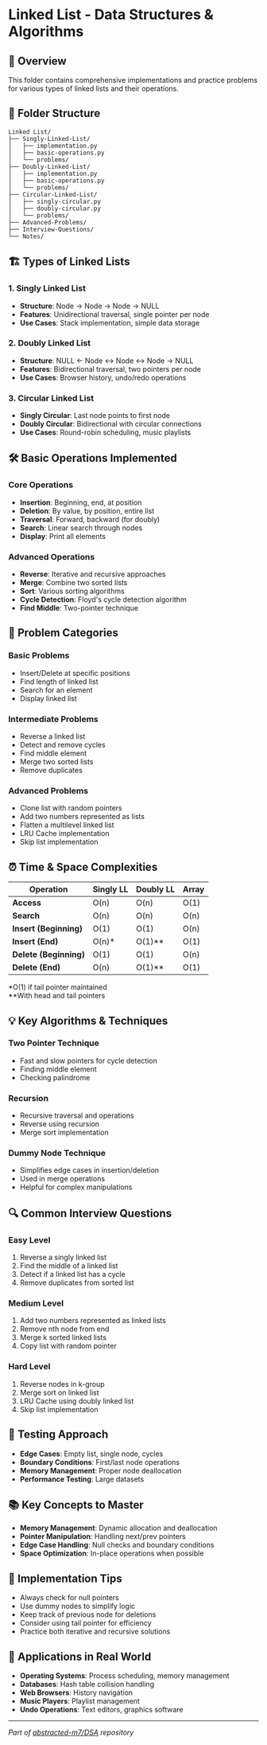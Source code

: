 # Linked List - Data Structures & Algorithms

## 🔗 Overview
This folder contains comprehensive implementations and practice problems for various types of linked lists and their operations.

## 📁 Folder Structure
```
Linked List/
├── Singly-Linked-List/
│   ├── implementation.py
│   ├── basic-operations.py
│   └── problems/
├── Doubly-Linked-List/
│   ├── implementation.py
│   ├── basic-operations.py
│   └── problems/
├── Circular-Linked-List/
│   ├── singly-circular.py
│   ├── doubly-circular.py
│   └── problems/
├── Advanced-Problems/
├── Interview-Questions/
└── Notes/
```

## 🏗️ Types of Linked Lists

### 1. Singly Linked List
- **Structure**: Node → Node → Node → NULL
- **Features**: Unidirectional traversal, single pointer per node
- **Use Cases**: Stack implementation, simple data storage

### 2. Doubly Linked List
- **Structure**: NULL ← Node ↔ Node ↔ Node → NULL
- **Features**: Bidirectional traversal, two pointers per node
- **Use Cases**: Browser history, undo/redo operations

### 3. Circular Linked List
- **Singly Circular**: Last node points to first node
- **Doubly Circular**: Bidirectional with circular connections
- **Use Cases**: Round-robin scheduling, music playlists

## 🛠️ Basic Operations Implemented

### Core Operations
- **Insertion**: Beginning, end, at position
- **Deletion**: By value, by position, entire list
- **Traversal**: Forward, backward (for doubly)
- **Search**: Linear search through nodes
- **Display**: Print all elements

### Advanced Operations
- **Reverse**: Iterative and recursive approaches
- **Merge**: Combine two sorted lists
- **Sort**: Various sorting algorithms
- **Cycle Detection**: Floyd's cycle detection algorithm
- **Find Middle**: Two-pointer technique

## 🎯 Problem Categories

### Basic Problems
- Insert/Delete at specific positions
- Find length of linked list
- Search for an element
- Display linked list

### Intermediate Problems
- Reverse a linked list
- Detect and remove cycles
- Find middle element
- Merge two sorted lists
- Remove duplicates

### Advanced Problems
- Clone list with random pointers
- Add two numbers represented as lists
- Flatten a multilevel linked list
- LRU Cache implementation
- Skip list implementation

## ⏰ Time & Space Complexities

| Operation | Singly LL | Doubly LL | Array |
|-----------|-----------|-----------|-------|
| **Access** | O(n) | O(n) | O(1) |
| **Search** | O(n) | O(n) | O(n) |
| **Insert (Beginning)** | O(1) | O(1) | O(n) |
| **Insert (End)** | O(n)* | O(1)** | O(1) |
| **Delete (Beginning)** | O(1) | O(1) | O(n) |
| **Delete (End)** | O(n) | O(1)** | O(1) |

*O(1) if tail pointer maintained  
**With head and tail pointers

## 💡 Key Algorithms & Techniques

### Two Pointer Technique
- Fast and slow pointers for cycle detection
- Finding middle element
- Checking palindrome

### Recursion
- Recursive traversal and operations
- Reverse using recursion
- Merge sort implementation

### Dummy Node Technique
- Simplifies edge cases in insertion/deletion
- Used in merge operations
- Helpful for complex manipulations

## 🔍 Common Interview Questions

### Easy Level
1. Reverse a singly linked list
2. Find the middle of a linked list
3. Detect if a linked list has a cycle
4. Remove duplicates from sorted list

### Medium Level
1. Add two numbers represented as linked lists
2. Remove nth node from end
3. Merge k sorted linked lists
4. Copy list with random pointer

### Hard Level
1. Reverse nodes in k-group
2. Merge sort on linked list
3. LRU Cache using doubly linked list
4. Skip list implementation

## 🧪 Testing Approach
- **Edge Cases**: Empty list, single node, cycles
- **Boundary Conditions**: First/last node operations
- **Memory Management**: Proper node deallocation
- **Performance Testing**: Large datasets

## 📚 Key Concepts to Master
- **Memory Management**: Dynamic allocation and deallocation
- **Pointer Manipulation**: Handling next/prev pointers
- **Edge Case Handling**: Null checks and boundary conditions
- **Space Optimization**: In-place operations when possible

## 🎨 Implementation Tips
- Always check for null pointers
- Use dummy nodes to simplify logic
- Keep track of previous node for deletions
- Consider using tail pointer for efficiency
- Practice both iterative and recursive solutions

## 🔗 Applications in Real World
- **Operating Systems**: Process scheduling, memory management
- **Databases**: Hash table collision handling
- **Web Browsers**: History navigation
- **Music Players**: Playlist management
- **Undo Operations**: Text editors, graphics software

---
*Part of [abstracted-m7/DSA](https://github.com/abstracted-m7/DSA) repository*
